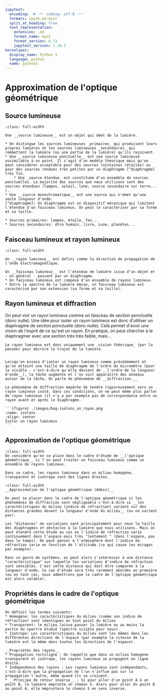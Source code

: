 ```yaml
---
jupytext:
  encoding: '# -*- coding: utf-8 -*-'
  formats: ipynb,md:myst
  split_at_heading: true
  text_representation:
    extension: .md
    format_name: myst
    format_version: 0.13
    jupytext_version: 1.10.3
kernelspec:
  display_name: Python 3
  language: python
  name: python3
---
```


# Approximation de l'optique géométrique

## Source lumineuse

````{important}
:class: full-width

Une __source lumineuse__ est un objet qui émet de la lumière.

* On distingue les sources lumineuses _primaires_ qui produisent leurs propres lumières et les sources lumineuses _secondaires_ qui réémettent la lumière (ou une partie de la lumière) qu'ils reçoivent.
* Une __source lumineuse ponctuelle__ est une source lumineuse assimilable à un point. Il s'agit d'un modèle théorique mais qu'on peut considérer acceptable pour des sources lointaines (étoiles) ou pour des sources rendues très petites par un diaphragme [^diaphragme] très fin.
    * Une _source étendue_ est constituée d'un ensemble de sources ponctuelles. La majorité des sources que nous utilisons sont des sources étendues (lampes, soleil, lune, source secondaire sur terre... ).
* Une __source monochromatique__ est une source qui n'émet qu'une seule longueur d'onde.
[^diaphragme]: Un diaphragme est un dispositif mécanique qui limitent l'étendue d'un faisceau lumineux. On peut le caractériser par sa forme et sa taille.
````

````{sidebar} Exemples de sources
* Sources primaires: lampes, étoile, feu... 
* Sources secondaires: être humain, livre, Lune, planètes... 
````

## Faisceau lumineux et rayon lumineux

````{important}
:class: full-width

Un __rayon lumineux__ est défini comme la direction de propagation de l'onde électromagnétique.

Un __faisceau lumineux__ est l'étendue de lumière issue d'un objet et - en général - passant par un diaphragme.
* Un faisceau lumineux est composé d'un ensemble de rayons lumineux.
* Outre le spectre de la lumière émise, un faisceau lumineux est caractérisé par son extension (sa forme et sa taille).
````

## Rayon lumineux et diffraction

On peut voir un rayon lumineux comme un faisceau de  section ponctuelle (donc nulle). Une idée pour isoler un rayon lumineux est donc d'utiliser un diaphragme de section ponctuelle (donc nulle). Celà permet d'avoir une vision de l'esprit de ce qu'est un rayon. En pratique, on peut chercher à le diaphragmer avec une section très très faible, mais... 

````{margin}
Le rayon lumineux est donc uniquement une _vision théorique_ (par la pensée) pour décrire le trajet de la lumière.
````
````{important} __Phénomène de diffraction__

Lorsqu'on essaie d'isoler un rayon lumineux comme précédemment et qu'on atteint une taille de diaphragme de l'ordre du micromètre (pour le visible - c'est-à-dire qu'elle devient de __l'ordre de la longueur d'onde__), la tâche augmente et l'on voit apparaître des anneaux autour de la tâche. On parle de phénomène de __diffraction.__

Le phénomène de diffraction empêche de tendre rigoureusement vers un rayon lumineux isolé. Dans ces conditions, on ne peut même plus parler de rayon lumineux (il n'y a par exemple pas de correspondance entre un rayon avant et après le diaphragme.

```{figure} ./images/bog-isolons_un_rayon.png
:name: isolons
:align: center
Isoler un rayon lumineux
```
````

## Approximation de l'optique géométrique

````{important}
:class: full-width
On considère qu'on se place dans le cadre d'étude de __l'optique géométrique__ si l'on peut traiter un faisceau lumineux comme un ensemble de rayons lumineux.

Dans ce cadre, les rayons lumineux dans un milieu homogène, transparent et isotrope sont des lignes droites.
````

````{important}
:class: full-width
__Approximation de l'optique géométrique (Admis)__

On peut se placer dans le cadre de l'optique géométrique si les phénomènes de diffraction sont négligeable c'est-à-dire si __les caractéristiques du milieu (indice de réfraction) varient sur des distances grandes devant la longueur d'onde du milieu__ (ou ne varient pas).

````

````{topic} Distances caractéristiques de variation
Les "distances" de variations sont principalement pour nous la taille des diaphragmes et obstacles à la lumière que nous utilisons. Mais on peut étendre cette étude au cas où l'indice de réfraction varie continuement dans l'espace mais très "lentement " (dans l'espace, pas dans le temps). On peut penser à l'atmosphère dont l'indice de réfraction varie en fonction de l'altitude (ce qui cause les mirages par exemple).

Dans ce genre de systèmes, on peut alors s'intéresser à une distance "caractéristique" sur laquelle les variations d'indice de réfraction sont sensibles. C'est cette distance qui doit être comparée à la longueur d'onde. Ce cas d'étude sera très rarement abordés en première (ou en tout cas, nous admettrons que le cadre de l'optique géométrique est alors valable).
````

## Propriétés dans le cadre de l'optique géométrique

```{sidebar} MHTI
On définit les termes suivants:
* Homogène: les caractéristiques du milieu (comme son indice de réfraction) sont identiques en tout point du milieu
* Transparent: le milieu laisse passer la lumière ou au moins la partie du spectre étudié (spectre visible pour nous).
* Isotrope: Les caractéristiques du milieu sont les mêmes dans les différentes directions de l'espace (par exemple la vitesse de la lumière est la même dans toutes les directions de l'espace).
```
````{important}
__Propriétés des rayons__
* Propagation rectiligne : On rappelle que dans un milieu homogène transparent et isotrope, les rayons lumineux se propagent en ligne droite.
* Indépendance des rayons : Les rayons lumineux sont indépendants, c'est-à-dire que la propagation de l'un n'influe pas sur la propagation l'autre, même quand ils se croisent.
* __Principe de retour inverse__ : Si pour aller d'un point A à un point B, la lumière emprunte un chemin S. Alors pour aller du point B au point A, elle empruntera le chemin S en sens inverse.
````
